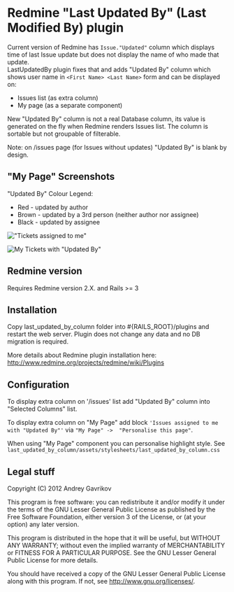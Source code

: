 # Redmine "Last Updated By" (Last Modified By) plugin

Current version of Redmine has `Issue."Updated"` column which displays time of last Issue
update but does not display the name of who made that update.  
LastUpdatedBy plugin fixes that and adds "Updated By" column which shows user name in 
`<First Name> <Last Name>` form and can be displayed on:

- Issues list (as extra column)
- My page (as a separate component)

New "Updated By" column is not a real Database column, its value is generated on
the fly when Redmine renders Issues list. The column is sortable but not
groupable of filterable.

Note: on /issues page (for Issues without updates) "Updated By" is blank by
design.

## "My Page" Screenshots

"Updated By" Colour Legend:  
- Red - updated by author  
- Brown - updated by a 3rd person (neither author nor assignee)
- Black - updated by assignee


!["Tickets assigned to me"](https://github.com/neowit/redmine-last_updated_by_column/raw/master/Screenshots/My-Page-original.png)

![My Tickets with "Updated By"](https://github.com/neowit/redmine-last_updated_by_column/raw/master/Screenshots/My-Page-custom.png)

## Redmine version

Requires Redmine version 2.X. and Rails >= 3

## Installation

Copy last_updated_by_column folder into #{RAILS_ROOT}/plugins and restart the
web server.  Plugin does not change any data and no DB migration is required.

More details about Redmine plugin installation here: http://www.redmine.org/projects/redmine/wiki/Plugins

## Configuration

To display extra column on '/issues' list add "Updated By" column into
"Selected Columns" list.

To display extra column on "My Page" add block `'Issues assigned to me with "Updated By"'` 
via `"My Page" ->  "Personalise this page"`.

When using "My Page" component you can personalise highlight style.
See `last_updated_by_column/assets/stylesheets/last_updated_by_column.css`

## Legal stuff

Copyright (C) 2012 Andrey Gavrikov

This program is free software: you can redistribute it and/or modify
it under the terms of the GNU Lesser General Public License as published by
the Free Software Foundation, either version 3 of the License, or
(at your option) any later version.

This program is distributed in the hope that it will be useful,
but WITHOUT ANY WARRANTY; without even the implied warranty of
MERCHANTABILITY or FITNESS FOR A PARTICULAR PURPOSE.  See the
GNU Lesser General Public License for more details.

You should have received a copy of the GNU Lesser General Public License
along with this program.  If not, see <http://www.gnu.org/licenses/>.

